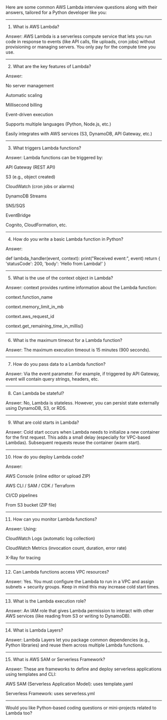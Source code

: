 Here are some common AWS Lambda interview questions along with their answers, tailored for a Python developer like you:


---

1. What is AWS Lambda?

Answer: AWS Lambda is a serverless compute service that lets you run code in response to events (like API calls, file uploads, cron jobs) without provisioning or managing servers. You only pay for the compute time you use.


---

2. What are the key features of Lambda?

Answer:

No server management

Automatic scaling

Millisecond billing

Event-driven execution

Supports multiple languages (Python, Node.js, etc.)

Easily integrates with AWS services (S3, DynamoDB, API Gateway, etc.)



---

3. What triggers Lambda functions?

Answer: Lambda functions can be triggered by:

API Gateway (REST API)

S3 (e.g., object created)

CloudWatch (cron jobs or alarms)

DynamoDB Streams

SNS/SQS

EventBridge

Cognito, CloudFormation, etc.



---

4. How do you write a basic Lambda function in Python?

Answer:

def lambda_handler(event, context):
    print("Received event:", event)
    return {
        'statusCode': 200,
        'body': 'Hello from Lambda!'
    }


---

5. What is the use of the context object in Lambda?

Answer: context provides runtime information about the Lambda function:

context.function_name

context.memory_limit_in_mb

context.aws_request_id

context.get_remaining_time_in_millis()



---

6. What is the maximum timeout for a Lambda function?

Answer: The maximum execution timeout is 15 minutes (900 seconds).


---

7. How do you pass data to a Lambda function?

Answer: Via the event parameter. For example, if triggered by API Gateway, event will contain query strings, headers, etc.


---

8. Can Lambda be stateful?

Answer: No, Lambda is stateless. However, you can persist state externally using DynamoDB, S3, or RDS.


---

9. What are cold starts in Lambda?

Answer: Cold start occurs when Lambda needs to initialize a new container for the first request. This adds a small delay (especially for VPC-based Lambdas). Subsequent requests reuse the container (warm start).


---

10. How do you deploy Lambda code?

Answer:

AWS Console (inline editor or upload ZIP)

AWS CLI / SAM / CDK / Terraform

CI/CD pipelines

From S3 bucket (ZIP file)



---

11. How can you monitor Lambda functions?

Answer: Using:

CloudWatch Logs (automatic log collection)

CloudWatch Metrics (invocation count, duration, error rate)

X-Ray for tracing



---

12. Can Lambda functions access VPC resources?

Answer: Yes. You must configure the Lambda to run in a VPC and assign subnets + security groups. Keep in mind this may increase cold start times.


---

13. What is the Lambda execution role?

Answer: An IAM role that gives Lambda permission to interact with other AWS services (like reading from S3 or writing to DynamoDB).


---

14. What is Lambda Layers?

Answer: Lambda Layers let you package common dependencies (e.g., Python libraries) and reuse them across multiple Lambda functions.


---

15. What is AWS SAM or Serverless Framework?

Answer: These are frameworks to define and deploy serverless applications using templates and CLI:

AWS SAM (Serverless Application Model): uses template.yaml

Serverless Framework: uses serverless.yml



---

Would you like Python-based coding questions or mini-projects related to Lambda too?

